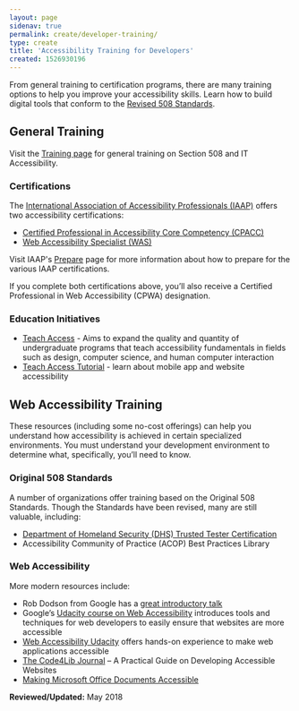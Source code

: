 ```yaml
---
layout: page
sidenav: true
permalink: create/developer-training/
type: create
title: 'Accessibility Training for Developers'
created: 1526930196
---
```


From general training to certification programs, there are many training options to help you improve your accessibility skills. Learn how to build digital tools that conform to the  [Revised 508 Standards][1].

## General Training

Visit the [Training page][2] for general training on Section 508 and IT Accessibility.

### Certifications

The [International Association of Accessibility Professionals (IAAP)][3] offers two accessibility certifications:

  * [Certified Professional in Accessibility Core Competency (CPACC)][4]
  * [Web Accessibility Specialist (WAS)][5]

Visit IAAP's [Prepare][6] page for more information about how to prepare for the various IAAP certifications.

If you complete both certifications above, you’ll also receive a Certified Professional in Web Accessibility (CPWA) designation.

### Education Initiatives

  * [Teach Access][10] - Aims to expand the quality and quantity of undergraduate programs that teach accessibility fundamentals in fields such as design, computer science, and human computer interaction
  * [Teach Access Tutorial][11] - learn about mobile app and website accessibility

## Web Accessibility Training

These resources (including some no-cost offerings) can help you understand how accessibility is achieved in certain specialized environments. You must understand your development environment to determine what, specifically, you’ll need to know.

### Original 508 Standards

A number of organizations offer training based on the Original 508 Standards. Though the Standards have been revised, many are still valuable, including:

  * [Department of Homeland Security (DHS) Trusted Tester Certification][12]
  * Accessibility Community of Practice (ACOP) Best Practices Library

### Web Accessibility

More modern resources include:

  * Rob Dodson from Google has a [great introductory talk][13]
  * Google’s [Udacity course on Web Accessibility][14] introduces tools and techniques for web developers to easily ensure that websites are more accessible
  * [Web Accessibility Udacity][15] offers hands-on experience to make web applications accessible
  * [The Code4Lib Journal][16] – A Practical Guide on Developing Accessible Websites
  * [Making Microsoft Office Documents Accessible][17]

  


**Reviewed/Updated:** May 2018

 [1]: https://www.access-board.gov/guidelines-and-standards/communications-and-it/about-the-ict-refresh/final-rule/text-of-the-standards-and-guidelines
 [2]: {{site.baseurl}}/training/508-training
 [3]: http://www.accessibilityassociation.org/
 [4]: http://www.accessibilityassociation.org/cpacccertification
 [5]: http://www.accessibilityassociation.org/wascertification
 [6]: https://www.accessibilityassociation.org/s/certification-prepare
 [9]: http://www.accessibilityassociation.org/certificationproviders
 [10]: http://teachaccess.org/
 [11]: http://teachaccess.org/initiatives/tutorial/
 [12]: https://www.dhs.gov/publication/trusted-tester-resources
 [13]: https://www.youtube.com/watch?v=A5XzoDT37iM
 [14]: https://www.udacity.com/course/web-accessibility--ud891
 [15]: https://www.udacity.com/course/web-accessibility--ud891
 [16]: http://journal.code4lib.org/articles/12697
 [17]: https://support.office.com/en-us/article/Make-your-Word-documents-accessible-d9bf3683-87ac-47ea-b91a-78dcacb3c66d